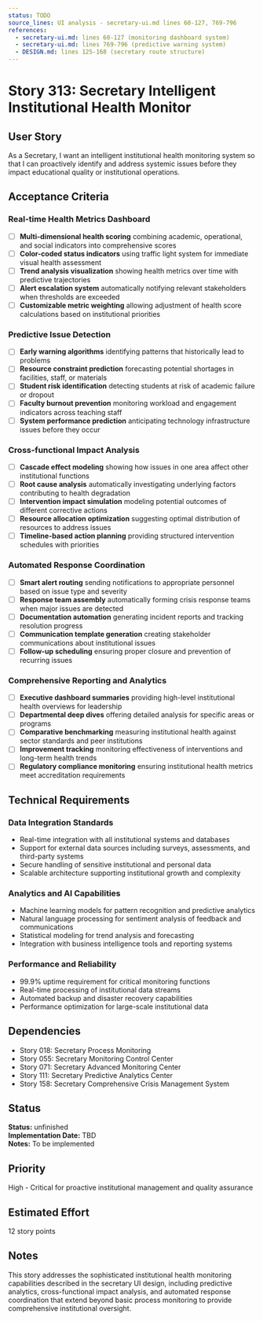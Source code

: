 ```yaml
---
status: TODO
source_lines: UI analysis - secretary-ui.md lines 60-127, 769-796
references:
  - secretary-ui.md: lines 60-127 (monitoring dashboard system)
  - secretary-ui.md: lines 769-796 (predictive warning system)
  - DESIGN.md: lines 125-168 (secretary route structure)
---
```


# Story 313: Secretary Intelligent Institutional Health Monitor

## User Story
As a Secretary, I want an intelligent institutional health monitoring system so that I can proactively identify and address systemic issues before they impact educational quality or institutional operations.

## Acceptance Criteria

### Real-time Health Metrics Dashboard
- [ ] **Multi-dimensional health scoring** combining academic, operational, and social indicators into comprehensive scores
- [ ] **Color-coded status indicators** using traffic light system for immediate visual health assessment
- [ ] **Trend analysis visualization** showing health metrics over time with predictive trajectories
- [ ] **Alert escalation system** automatically notifying relevant stakeholders when thresholds are exceeded
- [ ] **Customizable metric weighting** allowing adjustment of health score calculations based on institutional priorities

### Predictive Issue Detection
- [ ] **Early warning algorithms** identifying patterns that historically lead to problems
- [ ] **Resource constraint prediction** forecasting potential shortages in facilities, staff, or materials
- [ ] **Student risk identification** detecting students at risk of academic failure or dropout
- [ ] **Faculty burnout prevention** monitoring workload and engagement indicators across teaching staff
- [ ] **System performance prediction** anticipating technology infrastructure issues before they occur

### Cross-functional Impact Analysis
- [ ] **Cascade effect modeling** showing how issues in one area affect other institutional functions
- [ ] **Root cause analysis** automatically investigating underlying factors contributing to health degradation
- [ ] **Intervention impact simulation** modeling potential outcomes of different corrective actions
- [ ] **Resource allocation optimization** suggesting optimal distribution of resources to address issues
- [ ] **Timeline-based action planning** providing structured intervention schedules with priorities

### Automated Response Coordination
- [ ] **Smart alert routing** sending notifications to appropriate personnel based on issue type and severity
- [ ] **Response team assembly** automatically forming crisis response teams when major issues are detected
- [ ] **Documentation automation** generating incident reports and tracking resolution progress
- [ ] **Communication template generation** creating stakeholder communications about institutional issues
- [ ] **Follow-up scheduling** ensuring proper closure and prevention of recurring issues

### Comprehensive Reporting and Analytics
- [ ] **Executive dashboard summaries** providing high-level institutional health overviews for leadership
- [ ] **Departmental deep dives** offering detailed analysis for specific areas or programs
- [ ] **Comparative benchmarking** measuring institutional health against sector standards and peer institutions
- [ ] **Improvement tracking** monitoring effectiveness of interventions and long-term health trends
- [ ] **Regulatory compliance monitoring** ensuring institutional health metrics meet accreditation requirements

## Technical Requirements

### Data Integration Standards
- Real-time integration with all institutional systems and databases
- Support for external data sources including surveys, assessments, and third-party systems
- Secure handling of sensitive institutional and personal data
- Scalable architecture supporting institutional growth and complexity

### Analytics and AI Capabilities
- Machine learning models for pattern recognition and predictive analytics
- Natural language processing for sentiment analysis of feedback and communications
- Statistical modeling for trend analysis and forecasting
- Integration with business intelligence tools and reporting systems

### Performance and Reliability
- 99.9% uptime requirement for critical monitoring functions
- Real-time processing of institutional data streams
- Automated backup and disaster recovery capabilities
- Performance optimization for large-scale institutional data

## Dependencies
- Story 018: Secretary Process Monitoring
- Story 055: Secretary Monitoring Control Center
- Story 071: Secretary Advanced Monitoring Center
- Story 111: Secretary Predictive Analytics Center
- Story 158: Secretary Comprehensive Crisis Management System


## Status
**Status:** unfinished  
**Implementation Date:** TBD  
**Notes:** To be implemented
## Priority
High - Critical for proactive institutional management and quality assurance

## Estimated Effort
12 story points

## Notes
This story addresses the sophisticated institutional health monitoring capabilities described in the secretary UI design, including predictive analytics, cross-functional impact analysis, and automated response coordination that extend beyond basic process monitoring to provide comprehensive institutional oversight.